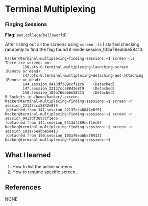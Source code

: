 # Terminal Multiplexing 

### Finging Sessions 

**Flag:** `pwn.college{helloworld}`

After listing out all the screens using `screen -ls` I started checking randomly to find the flag found it inside session_103a76eabbe58413.

```
hacker@terminal-multiplexing~finding-sessions:~$ screen -ls 
There are screens on:
        158.pts-0.terminal-multiplexing~launching-screen        (Remote or dead)
        147.pts-0.terminal-multiplexing~detaching-and-attaching (Remote or dead)
        144.session_9413df389ccf1ec6    (Detached)
        147.session_22137cca8842e8f9    (Detached)
        150.session_103a76eabbe58413    (Detached)
5 Sockets in /home/hacker/.screen.
hacker@terminal-multiplexing~finding-sessions:~$ screen -r session_22137cca8842e8f9
[detached from 147.session_22137cca8842e8f9]
hacker@terminal-multiplexing~finding-sessions:~$ screen -r session_9413df389ccf1ec6
[detached from 144.session_9413df389ccf1ec6]
hacker@terminal-multiplexing~finding-sessions:~$ screen -r session_103a76eabbe58413
[detached from 150.session_103a76eabbe58413]
hacker@terminal-multiplexing~finding-sessions:~$ 

```

## What I learned

1. How to list the active screens
2. How to resume specific screen .

## References

NONE
